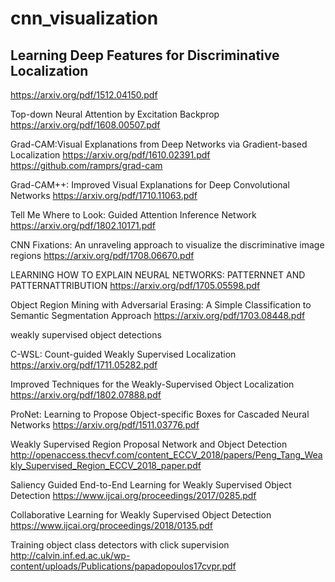 # cnn_visualization 
## Learning Deep Features for Discriminative Localization
https://arxiv.org/pdf/1512.04150.pdf

Top-down Neural Attention by Excitation Backprop
https://arxiv.org/pdf/1608.00507.pdf

Grad-CAM:Visual Explanations from Deep Networks via Gradient-based Localization
https://arxiv.org/pdf/1610.02391.pdf https://github.com/ramprs/grad-cam

Grad-CAM++: Improved Visual Explanations for Deep Convolutional Networks
https://arxiv.org/pdf/1710.11063.pdf

Tell Me Where to Look: Guided Attention Inference Network
https://arxiv.org/pdf/1802.10171.pdf

CNN Fixations: An unraveling approach to visualize the discriminative image regions
https://arxiv.org/pdf/1708.06670.pdf

LEARNING HOW TO EXPLAIN NEURAL NETWORKS: PATTERNNET AND PATTERNATTRIBUTION
https://arxiv.org/pdf/1705.05598.pdf

Object Region Mining with Adversarial Erasing: A Simple Classification to Semantic Segmentation Approach
https://arxiv.org/pdf/1703.08448.pdf

weakly supervised object detections

C-WSL: Count-guided Weakly Supervised Localization
https://arxiv.org/pdf/1711.05282.pdf

Improved Techniques for the Weakly-Supervised Object Localization
https://arxiv.org/pdf/1802.07888.pdf

ProNet: Learning to Propose Object-specific Boxes for Cascaded Neural Networks
https://arxiv.org/pdf/1511.03776.pdf

Weakly Supervised Region Proposal Network and Object Detection http://openaccess.thecvf.com/content_ECCV_2018/papers/Peng_Tang_Weakly_Supervised_Region_ECCV_2018_paper.pdf

Saliency Guided End-to-End Learning for Weakly Supervised Object Detection
https://www.ijcai.org/proceedings/2017/0285.pdf

Collaborative Learning for Weakly Supervised Object Detection
https://www.ijcai.org/proceedings/2018/0135.pdf

Training object class detectors with click supervision
http://calvin.inf.ed.ac.uk/wp-content/uploads/Publications/papadopoulos17cvpr.pdf

